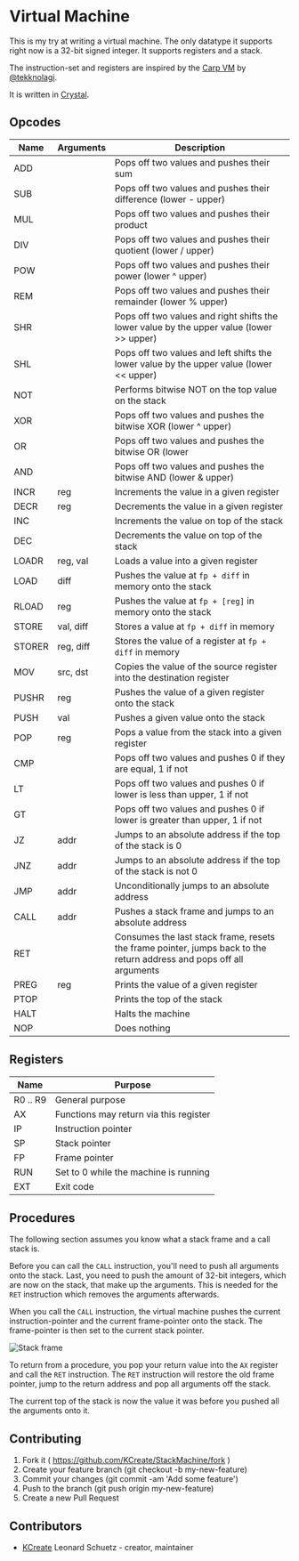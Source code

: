 # Virtual Machine

This is my try at writing a virtual machine. The only datatype it supports right now is a 32-bit signed integer.
It supports registers and a stack.

The instruction-set and registers are inspired by the [Carp VM](https://github.com/tekknolagi/carp) by [@tekknolagi](https://github.com/tekknolagi).

It is written in [Crystal](https://crystal-lang.org).

## Opcodes

| Name   | Arguments | Description                                                                                                          |
|--------|-----------|----------------------------------------------------------------------------------------------------------------------|
| ADD    |           | Pops off two values and pushes their sum                                                                             |
| SUB    |           | Pops off two values and pushes their difference (lower - upper)                                                      |
| MUL    |           | Pops off two values and pushes their product                                                                         |
| DIV    |           | Pops off two values and pushes their quotient (lower / upper)                                                        |
| POW    |           | Pops off two values and pushes their power (lower ^ upper)                                                           |
| REM    |           | Pops off two values and pushes their remainder (lower % upper)                                                       |
| SHR    |           | Pops off two values and right shifts the lower value by the upper value (lower >> upper)                             |
| SHL    |           | Pops off two values and left shifts the lower value by the upper value (lower << upper)                              |
| NOT    |           | Performs bitwise NOT on the top value on the stack                                                                   |
| XOR    |           | Pops off two values and pushes the bitwise XOR (lower ^ upper)                                                       |
| OR     |           | Pops off two values and pushes the bitwise OR (lower | upper)                                                        |
| AND    |           | Pops off two values and pushes the bitwise AND (lower & upper)                                                       |
| INCR   | reg       | Increments the value in a given register                                                                             |
| DECR   | reg       | Decrements the value in a given register                                                                             |
| INC    |           | Increments the value on top of the stack                                                                             |
| DEC    |           | Decrements the value on top of the stack                                                                             |
| LOADR  | reg, val  | Loads a value into a given register                                                                                  |
| LOAD   | diff      | Pushes the value at `fp + diff` in memory onto the stack                                                             |
| RLOAD  | reg       | Pushes the value at `fp + [reg]` in memory onto the stack                                                            |
| STORE  | val, diff | Stores a value at `fp + diff` in memory                                                                              |
| STORER | reg, diff | Stores the value of a register at `fp + diff` in memory                                                              |
| MOV    | src, dst  | Copies the value of the source register into the destination register                                                |
| PUSHR  | reg       | Pushes the value of a given register onto the stack                                                                  |
| PUSH   | val       | Pushes a given value onto the stack                                                                                  |
| POP    | reg       | Pops a value from the stack into a given register                                                                    |
| CMP    |           | Pops off two values and pushes 0 if they are equal, 1 if not                                                         |  
| LT     |           | Pops off two values and pushes 0 if lower is less than upper, 1 if not                                               |  
| GT     |           | Pops off two values and pushes 0 if lower is greater than upper, 1 if not                                            |  
| JZ     | addr      | Jumps to an absolute address if the top of the stack is 0                                                            |  
| JNZ    | addr      | Jumps to an absolute address if the top of the stack is not 0                                                        |  
| JMP    | addr      | Unconditionally jumps to an absolute address                                                                         |  
| CALL   | addr      | Pushes a stack frame and jumps to an absolute address                                                                |
| RET    |           | Consumes the last stack frame, resets the frame pointer, jumps back to the return address and pops off all arguments |
| PREG   | reg       | Prints the value of a given register                                                                                 |
| PTOP   |           | Prints the top of the stack                                                                                          |
| HALT   |           | Halts the machine                                                                                                    |
| NOP    |           | Does nothing                                                                                                         |

## Registers

| Name     | Purpose                                |
|----------|----------------------------------------|
| R0 .. R9 | General purpose                        |
| AX       | Functions may return via this register |
| IP       | Instruction pointer                    |
| SP       | Stack pointer                          |
| FP       | Frame pointer                          |
| RUN      | Set to 0 while the machine is running  |
| EXT      | Exit code                              |

## Procedures

The following section assumes you know what a stack frame and a call stack is.

Before you can call the `CALL` instruction, you'll need to push all arguments onto the stack.
Last, you need to push the amount of 32-bit integers, which are now on the stack, that make up the arguments.
This is needed for the `RET` instruction which removes the arguments afterwards.

When you call the `CALL` instruction, the virtual machine pushes the current instruction-pointer
and the current frame-pointer onto the stack. The frame-pointer is then set to the current stack pointer.

![Stack frame](https://rawgit.com/KCreate/stack-machine/master/docs/stack-frame.svg)

To return from a procedure, you pop your return value into the `AX` register and call the `RET` instruction.
The `RET` instruction will restore the old frame pointer, jump to the return address and pop all arguments off the stack.

The current top of the stack is now the value it was before you pushed all the arguments onto it.

## Contributing

1. Fork it ( https://github.com/KCreate/StackMachine/fork )
2. Create your feature branch (git checkout -b my-new-feature)
3. Commit your changes (git commit -am 'Add some feature')
4. Push to the branch (git push origin my-new-feature)
5. Create a new Pull Request

## Contributors

- [KCreate](https://github.com/KCreate) Leonard Schuetz - creator, maintainer
